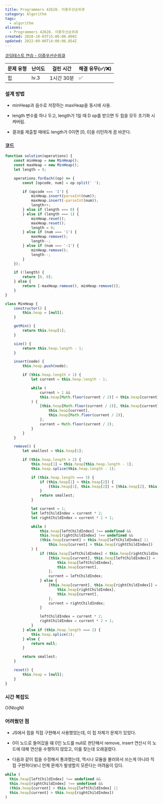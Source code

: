```yaml
---
title: Programmers 42628. 이중우선순위큐
category: Algorithm
tags:
  - algorithm
aliases:
  - Programmers 42628. 이중우선순위큐
created: 2020-10-03T15:00:00.000Z
updated: 2022-09-06T14:00:06.854Z
---
```


[코딩테스트 연습 - 이중우선순위큐](https://programmers.co.kr/learn/courses/30/lessons/42628)

| 문제 유형 | 난이도 | 걸린 시간  | 해결 유무(✅/❌) |
| --------- | ------ | ---------- | ---------------- |
| 힙        | lv.3   | 1시간 30분 | ✅               |

### **설계 방법**

- minHeap과 음수로 저장하는 maxHeap을 동시에 사용.

- length 변수를 하나 두고, length가 1일 때 D op를 받으면 두 힙을 모두 초기화 시켜버림.

- 결과를 제출할 때에도 length가 0이면 [0, 0]을 리턴하게 끔 바꾼다.

### 코드

```javascript
function solution(operations) {
	const minHeap = new MinHeap();
	const maxHeap = new MinHeap();
	let length = 0;

	operations.forEach((op) => {
		const [opcode, num] = op.split(' ');

		if (opcode === 'I') {
			minHeap.insert(parseInt(num));
			maxHeap.insert(-parseInt(num));
			length++;
		} else if (length === 0) {
		} else if (length === 1) {
			minHeap.reset();
			maxHeap.reset();
			length = 0;
		} else if (num === '1') {
			maxHeap.remove();
			length--;
		} else if (num === '-1') {
			minHeap.remove();
			length--;
		}
	});

	if (!length) {
		return [0, 0];
	} else {
		return [-maxHeap.remove(), minHeap.remove()];
	}
}

class MinHeap {
	constructor() {
		this.heap = [null];
	}

	getMin() {
		return this.heap[1];
	}

	size() {
		return this.heap.length - 1;
	}

	insert(node) {
		this.heap.push(node);

		if (this.heap.length > 1) {
			let current = this.heap.length - 1;

			while (
				current > 1 &&
				this.heap[Math.floor(current / 2)] > this.heap[current]
			) {
				[this.heap[Math.floor(current / 2)], this.heap[current]] = [
					this.heap[current],
					this.heap[Math.floor(current / 2)],
				];
				current = Math.floor(current / 2);
			}
		}
	}

	remove() {
		let smallest = this.heap[1];

		if (this.heap.length > 2) {
			this.heap[1] = this.heap[this.heap.length - 1];
			this.heap.splice(this.heap.length - 1);

			if (this.heap.length === 3) {
				if (this.heap[1] > this.heap[2]) {
					[this.heap[1], this.heap[2]] = [this.heap[2], this.heap[1]];
				}
				return smallest;
			}

			let current = 1;
			let leftChildIndex = current * 2;
			let rightChildIndex = current * 2 + 1;

			while (
				this.heap[leftChildIndex] !== undefined &&
				this.heap[rightChildIndex] !== undefined &&
				(this.heap[current] > this.heap[leftChildIndex] ||
					this.heap[current] > this.heap[rightChildIndex])
			) {
				if (this.heap[leftChildIndex] < this.heap[rightChildIndex]) {
					[this.heap[current], this.heap[leftChildIndex]] = [
						this.heap[leftChildIndex],
						this.heap[current],
					];
					current = leftChildIndex;
				} else {
					[this.heap[current], this.heap[rightChildIndex]] = [
						this.heap[rightChildIndex],
						this.heap[current],
					];
					current = rightChildIndex;
				}

				leftChildIndex = current * 2;
				rightChildIndex = current * 2 + 1;
			}
		} else if (this.heap.length === 2) {
			this.heap.splice(1);
		} else {
			return null;
		}

		return smallest;
	}

	reset() {
		this.heap = [null];
	}
}
```

### **시간 복잡도**

O(NlogN)

### **어려웠던 점**

- JS에서 힙을 직접 구현해서 사용했었는데, 이 힙 자체가 문제가 있었다.

- 0이 노드로 들어갔을 떄 0인 노드를 null로 판단해서 remove, insert 연산시 이 노드에 대해 연산을 수행하지 않았고, 이를 찾는데 오래걸렸다.

- 다음과 같이 힙을 수정해서 통과했는데, 역시나 모듈을 불러와서 쓰는게 아니라 직접 구현하다보니 언제 문제가 발생할지 모른다는 어려움이 있다.

```javascript
while (
  this.heap[leftChildIndex] !== undefined &&
  this.heap[rightChildIndex] !== undefined &&
  (this.heap[current] > this.heap[leftChildIndex] ||
  this.heap[current] > this.heap[rightChildIndex])
)
```
